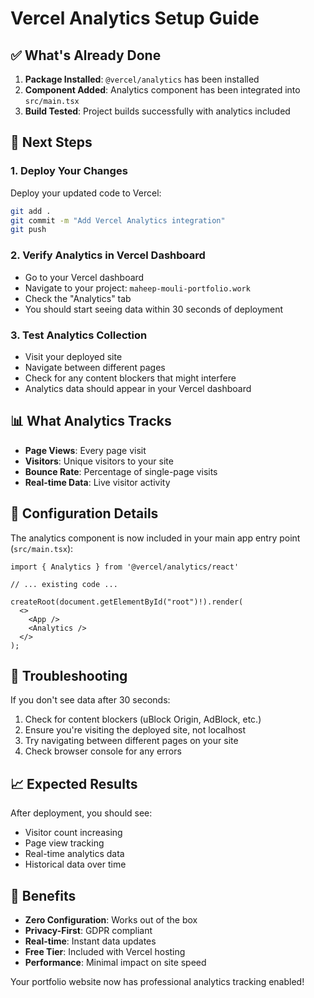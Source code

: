 # Vercel Analytics Setup Guide

## ✅ What's Already Done

1. **Package Installed**: `@vercel/analytics` has been installed
2. **Component Added**: Analytics component has been integrated into `src/main.tsx`
3. **Build Tested**: Project builds successfully with analytics included

## 🚀 Next Steps

### 1. Deploy Your Changes
Deploy your updated code to Vercel:
```bash
git add .
git commit -m "Add Vercel Analytics integration"
git push
```

### 2. Verify Analytics in Vercel Dashboard
- Go to your Vercel dashboard
- Navigate to your project: `maheep-mouli-portfolio.work`
- Check the "Analytics" tab
- You should start seeing data within 30 seconds of deployment

### 3. Test Analytics Collection
- Visit your deployed site
- Navigate between different pages
- Check for any content blockers that might interfere
- Analytics data should appear in your Vercel dashboard

## 📊 What Analytics Tracks

- **Page Views**: Every page visit
- **Visitors**: Unique visitors to your site
- **Bounce Rate**: Percentage of single-page visits
- **Real-time Data**: Live visitor activity

## 🔧 Configuration Details

The analytics component is now included in your main app entry point (`src/main.tsx`):
```tsx
import { Analytics } from '@vercel/analytics/react'

// ... existing code ...

createRoot(document.getElementById("root")!).render(
  <>
    <App />
    <Analytics />
  </>
);
```

## 🚨 Troubleshooting

If you don't see data after 30 seconds:
1. Check for content blockers (uBlock Origin, AdBlock, etc.)
2. Ensure you're visiting the deployed site, not localhost
3. Try navigating between different pages on your site
4. Check browser console for any errors

## 📈 Expected Results

After deployment, you should see:
- Visitor count increasing
- Page view tracking
- Real-time analytics data
- Historical data over time

## 🎯 Benefits

- **Zero Configuration**: Works out of the box
- **Privacy-First**: GDPR compliant
- **Real-time**: Instant data updates
- **Free Tier**: Included with Vercel hosting
- **Performance**: Minimal impact on site speed

Your portfolio website now has professional analytics tracking enabled!
